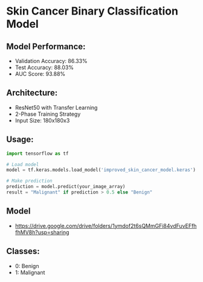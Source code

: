 # Skin Cancer Binary Classification Model

## Model Performance:
- Validation Accuracy: 86.33%
- Test Accuracy: 88.03%
- AUC Score: 93.88%

## Architecture:
- ResNet50 with Transfer Learning
- 2-Phase Training Strategy
- Input Size: 180x180x3

## Usage:
```python
import tensorflow as tf

# Load model
model = tf.keras.models.load_model('improved_skin_cancer_model.keras')

# Make prediction
prediction = model.predict(your_image_array)
result = "Malignant" if prediction > 0.5 else "Benign"
```
## Model
- https://drive.google.com/drive/folders/1ymdof2t6sQMmGFi84vdFuvEFfhfhMV8h?usp=sharing

## Classes:
- 0: Benign
- 1: Malignant
